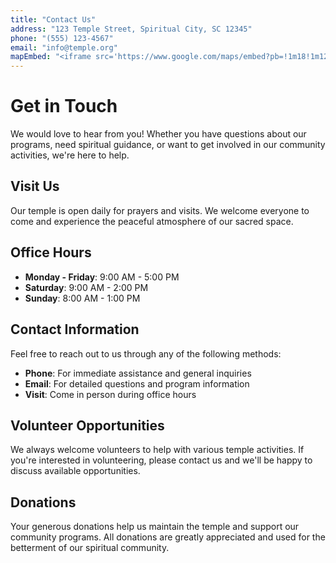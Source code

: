 ```yaml
---
title: "Contact Us"
address: "123 Temple Street, Spiritual City, SC 12345"
phone: "(555) 123-4567"
email: "info@temple.org"
mapEmbed: "<iframe src='https://www.google.com/maps/embed?pb=!1m18!1m12!1m3!1d3024.2219901290355!2d-74.00369368400567!3d40.71312937933185!2m3!1f0!2f0!3f0!3m2!1i1024!2i768!4f13.1!3m3!1m2!1s0x0%3A0x0!2zNDDCsDQyJzQ3LjMiTiA3NMKwMDAnMTMuMyJX!5e0!3m2!1sen!2sus!4v1234567890123!5m2!1sen!2sus' width='100%' height='300' style='border:0;' allowfullscreen='' loading='lazy'></iframe>"
---
```


# Get in Touch

We would love to hear from you! Whether you have questions about our programs, need spiritual guidance, or want to get involved in our community activities, we're here to help.

## Visit Us

Our temple is open daily for prayers and visits. We welcome everyone to come and experience the peaceful atmosphere of our sacred space.

## Office Hours

- **Monday - Friday**: 9:00 AM - 5:00 PM
- **Saturday**: 9:00 AM - 2:00 PM
- **Sunday**: 8:00 AM - 1:00 PM

## Contact Information

Feel free to reach out to us through any of the following methods:

- **Phone**: For immediate assistance and general inquiries
- **Email**: For detailed questions and program information
- **Visit**: Come in person during office hours

## Volunteer Opportunities

We always welcome volunteers to help with various temple activities. If you're interested in volunteering, please contact us and we'll be happy to discuss available opportunities.

## Donations

Your generous donations help us maintain the temple and support our community programs. All donations are greatly appreciated and used for the betterment of our spiritual community.
